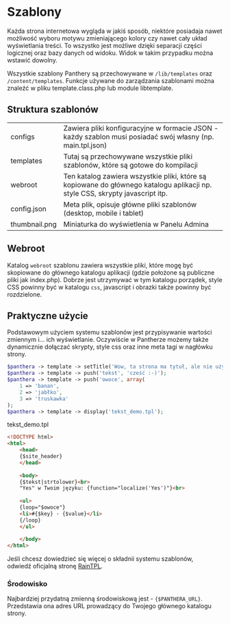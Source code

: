 Szablony
==========

Każda strona internetowa wygląda w jakiś sposób, niektóre posiadaja nawet możliwość wyboru motywu zmieniającego kolory czy nawet cały układ wyświetlania treści.
To wszystko jest możliwe dzięki separacji części logicznej oraz bazy danych od widoku. Widok w takim przypadku można wstawić dowolny.

Wszystkie szablony Panthery są przechowywane w `/lib/templates` oraz `/content/templates`. Funkcje używane do zarządzania szablonami można znaleźć w pliku template.class.php lub module libtemplate.

## Struktura szablonów

<table>
    <tr><td>configs</td><td>Zawiera pliki konfiguracyjne w formacie JSON - każdy szablon musi posiadać swój własny (np. main.tpl.json)</td></tr>
    <tr><td>templates</td><td>Tutaj są przechowywane wszystkie pliki szablonów, które są gotowe do kompilacji</td></tr>
    <tr><td>webroot</td><td>Ten katalog zawiera wszystkie pliki, które są kopiowane do głównego katalogu aplikacji np. style CSS, skrypty javascript itp.</td></tr>
    <tr><td>config.json</td><td>Meta plik, opisuje główne pliki szablonów (desktop, mobile i tablet)</td></tr>
    <tr><td>thumbnail.png</td><td>Miniaturka do wyświetlenia w Panelu Admina</td></tr>
</table>

## Webroot

Katalog `webroot` szablonu zawiera wszystkie pliki, które mogę być skopiowane do głównego katalogu aplikacji (gdzie położone są publiczne pliki jak index.php).
Dobrze jest utrzymywać w tym katalogu porządek, style CSS powinny być w katalogu `css`, javascript i obrazki także powinny być rozdzielone.

## Praktyczne użycie

Podstawowym użyciem systemu szablonów jest przypisywanie wartości zmiennym i... ich wyświetlanie. Oczywiście w Pantherze możemy także dynamicznie dołączać skrypty, style css oraz inne meta tagi w nagłówku strony.

```php
$panthera -> template -> setTitle('Wow, ta strona ma tytuł, ale nie użyłem jeszcze żadnego taga tytułowego...');
$panthera -> template -> push('tekst', 'cześć :-)');
$panthera -> template -> push('owoce', array(
    1 => 'banan',
    2 => 'jabłko',
    3 => 'truskawka'
);
$panthera -> template -> display('tekst_demo.tpl');
```

tekst_demo.tpl

```html
<!DOCTYPE html>
<html>
    <head>
    {$site_header}
    </head>
    
    <body>
    {$tekst|strtolower}<br>
    "Yes" w Twoim języku: {function="localize('Yes')"}<br>
    
    <ul>
    {loop="$owoce"}
    <li>#{$key} - {$value}</li>
    {/loop}
    </ul>
    
    </body>
</html>
```

Jeśli chcesz dowiedzieć się więcej o składnii systemu szablonów, odwiedź oficjalną stronę [RainTPL](http://www.raintpl.com/Documentation/).

### Środowisko

Najbardziej przydatną zmienną środowiskową jest - `{$PANTHERA_URL}`. Przedstawia ona adres URL prowadzący do Twojego głównego katalogu strony.

